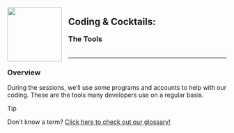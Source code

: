 <div>
    <img src="images/logo.png" style="float: left; margin: 0px 15px 15px 0px; height:125px;">
    <h2 style="display:inline-block;margin-top:1em;">Coding &amp; Cocktails:</h2>
    <h3 style="margin-top:0;margin-bottom:2em;">The Tools</h3>
</div>
<hr>

### Overview

During the sessions, we’ll use some programs and accounts to help with our coding. These are the tools many developers use on a regular basis.

> [!TIP]
> Don't know a term?   [Click here to check out our glossary!](http://bit.ly/CnCgloss)

